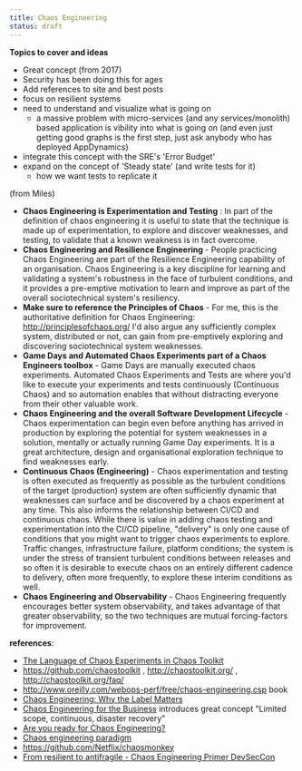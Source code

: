 ```yaml
---
title: Chaos Engineering
status: draft
---
```



**Topics to cover and ideas**

 - Great concept (from 2017)
 - Security has been doing this for ages
 - Add references to site and best posts
 - focus on resilient systems
 - need to understand and visualize what is going on
    - a massive problem with micro-services (and any services/monolith) based application is vibility into what is going on (and even just getting good graphs is the first step, just ask anybody who has deployed AppDynamics)
 - integrate this concept with the SRE's 'Error Budget'
 - expand on the concept of 'Steady state' (and write tests for it)
    - how we want tests to replicate it

(from Miles)
- **Chaos Engineering is Experimentation and Testing** : In part of the definition of chaos engineering it is useful to state that the technique is made up of experimentation, to explore and discover weaknesses, and testing, to validate that a known weakness is in fact overcome.
- **Chaos Engineering and Resilience Engineering** - People practicing Chaos Engineering are part of the Resilience Engineering capability of an organisation. Chaos Engineering is a key discipline for learning and validating a system's robustness in the face of turbulent conditions, and it provides a pre-emptive motivation to learn and improve as part of the overall sociotechnical system's resiliency.
- **Make sure to reference the Principles of Chaos** - For me, this is the authoritative definition for Chaos Engineering: http://principlesofchaos.org/ I'd also argue any sufficiently complex system, distributed or not, can gain from pre-emptively exploring and discovering sociotechnical system weaknesses.
- **Game Days and Automated Chaos Experiments part of a Chaos Engineers toolbox** - Game Days are manually executed chaos experiments. Automated Chaos Experiments and Tests are where you'd like to execute your experiments and tests continuously (Continuous Chaos) and so automation enables that without distracting everyone from their other valuable work.
- **Chaos Engineering and the overall Software Development Lifecycle** - Chaos experimentation can begin even before anything has arrived in production by exploring the potential for system weaknesses in a solution, mentally or actually running Game Day experiments. It is a great architecture, design and organisational exploration technique to find weaknesses early.
- **Continuous Chaos (Engineering)** - Chaos experimentation and testing is often executed as frequently as possible as the turbulent conditions of the target (production) system are often sufficiently dynamic that weaknesses can surface and be discovered by a chaos experiment at any time. This also informs the relationship between CI/CD and continuous chaos. While there is value in adding chaos testing and experimentation into the CI/CD pipeline, "delivery" is only one cause of conditions that you might want to trigger chaos experiments to explore. Traffic changes, infrastructure failure, platform conditions; the system is under the stress of transient turbulent conditions between releases and so often it is desirable to execute chaos on an entirely different cadence to delivery, often more frequently, to explore these interim conditions as well.
- **Chaos Engineering and Observability** - Chaos Engineering frequently encourages better system observability, and takes advantage of that greater observability, so the two techniques are mutual forcing-factors for improvement.


**references**:

 - [The Language of Chaos Experiments in Chaos Toolkit](https://medium.com/chaos-toolkit/the-language-of-chaos-experiments-in-chaos-toolkit-bd55a5c04057)
 - https://github.com/chaostoolkit , http://chaostoolkit.org/ , http://chaostoolkit.org/faq/
 - http://www.oreilly.com/webops-perf/free/chaos-engineering.csp book
 - [Chaos Engineering: Why the Label Matters](https://medium.com/russmiles/chaos-engineering-why-the-label-matters-35ddbb974fa5)
 - [Chaos Engineering for the Business](https://medium.com/russmiles/chaos-engineering-for-the-business-17b723f26361) introduces great concept "Limited scope, continuous, disaster recovery"
 - [Are you ready for Chaos Engineering?](https://medium.com/russmiles/are-you-ready-for-chaos-engineering-59b859091281)
 - [Chaos engineering paradigm](https://www.codibly.com/2017/05/chaos-engineering-paradigm/)
 - https://github.com/Netflix/chaosmonkey
 - [From resilient to antifragile - Chaos Engineering Primer DevSecCon](https://www.slideshare.net/sbodiu/from-resilient-to-antifragile-chaos-engineering-primer-devseccon)